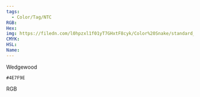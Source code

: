 ```yaml
---
tags:
  - Color/Tag/NTC
RGB:
Hex:
img: https://filedn.com/l0hpzxl1f01yT7GHxtF8cyk/Color%20Snake/standard_csv_to_svg/4E7F9E.svg
CMYK:
HSL:
Name:
---
```

Wedgewood
```palette
#4E7F9E
```
RGB
